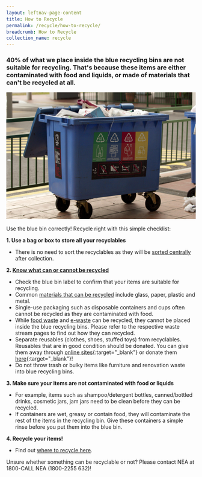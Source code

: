 ```yaml
---
layout: leftnav-page-content
title: How to Recycle
permalink: /recycle/how-to-recycle/
breadcrumb: How to Recycle
collection_name: recycle
---
```


### 40% of what we place inside the blue recycling bins are not suitable for recycling. That's because these items are either contaminated with food and liquids, or made of materials that can't be recycled at all.

![recycling bin in singapore](/images/recycling-bin-in-singapore.jpg)

Use the blue bin correctly! Recycle right with this simple checklist: 

**1. Use a bag or box to store all your recyclables**
* There is no need to sort the recyclables as they will be [sorted centrally](/recycle/what-happens-to-recyclables/) after collection.


**2. [Know what can or cannot be recycled](/recycle/what-to-recycle/)** 

* Check the blue bin label to confirm that your items are suitable for recycling. 
* Common [materials that can be recycled](/recycle/what-to-recycle/) include glass, paper, plastic and metal.
* Single-use packaging such as disposable containers and cups often cannot be recycled as they are contaminated with food.
* While [food waste](/foodwaste/) and [e-waste](/ewaste/) can be recycled, they cannot be placed inside the blue recycling bins. Please refer to the respective waste stream pages to find out how they can recycled.
* Separate reusables (clothes, shoes, stuffed toys) from recyclables. Reusables that are in good condition should be donated. You can give them away through [online sites](https://sg.carousell.com/categories/free-items-1898/?){:target="_blank"} or donate them [here](https://www.facebook.com/MEWRsingapore/posts/2248425458541997){:target="_blank"}!
* Do not throw trash or bulky items like furniture and renovation waste into blue recycling bins.


**3. Make sure your items are not contaminated with food or liquids**
* For example, items such as shampoo/detergent bottles, canned/bottled drinks, cosmetic jars, jam jars need to be clean before they can be recycled. 
* If containers are wet, greasy or contain food, they will contaminate the rest of the items in the recycling bin. Give these containers a simple rinse before you put them into the blue bin.

**4. Recycle your items!**
* Find out [where to recycle here](/recycle/where-to-recycle/).



Unsure whether something can be recyclable or not? Please contact NEA at 1800-CALL NEA (1800-2255 632)!


